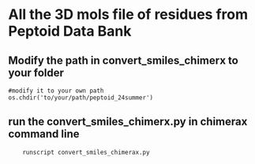 # All the 3D mols file of residues from Peptoid Data Bank

## Modify the path in convert_smiles_chimerx to your folder 

```
#modify it to your own path
os.chdir('to/your/path/peptoid_24summer')

```

## run the convert_smiles_chimerx.py in chimerax command line 

```
    runscript convert_smiles_chimerax.py
```